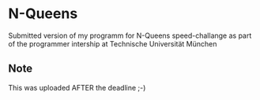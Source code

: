 N-Queens
========

Submitted version of my programm for N-Queens speed-challange as part of the programmer intership at Technische Universität München

Note
----
This was uploaded AFTER the deadline ;-)
